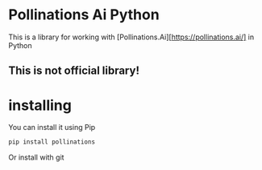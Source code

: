 # Pollinations Ai Python

This is a library for working with [Pollinations.Ai][https://pollinations.ai/] in Python

## This is not official library!

# installing

You can install it using Pip

```bash
pip install pollinations
```

Or install with git
```